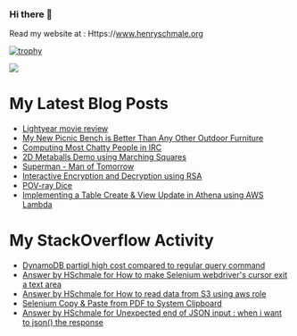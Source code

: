 ### Hi there 👋

Read my website at : Https://www.henryschmale.org

[![trophy](https://github-profile-trophy.vercel.app/?username=hschmale16)](https://github.com/ryo-ma/github-profile-trophy)

![](https://oosbvkzj53.execute-api.us-east-1.amazonaws.com/hit?url=https://github.com/hschmale16)

# My Latest Blog Posts
<!-- BLOG-POST-LIST:START -->
- [Lightyear movie review](https://www.henryschmale.org/2022/06/27/lightyear.html)
- [My New Picnic Bench is Better Than Any Other Outdoor Furniture](https://www.henryschmale.org/2022/06/06/picnic-bench.html)
- [Computing Most Chatty People in IRC](https://www.henryschmale.org/2022/05/03/chatty-irc.html)
- [2D Metaballs Demo using Marching Squares](https://www.henryschmale.org/2022/04/04/metaballs.html)
- [Superman - Man of Tomorrow](https://www.henryschmale.org/2022/04/02/man-of-tomorrow.html)
- [Interactive Encryption and Decryption using RSA](https://www.henryschmale.org/2022/03/14/rsa.html)
- [POV-ray Dice](https://www.henryschmale.org/2022/02/22/povray-dice.html)
- [Implementing a Table Create &amp; View Update in Athena using AWS Lambda](https://www.henryschmale.org/2022/02/01/athena-view-update.html)
<!-- BLOG-POST-LIST:END -->

# My StackOverflow Activity
<!-- STACKOVERFLOW:START -->
- [DynamoDB partiql high cost compared to regular query command](https://stackoverflow.com/questions/72524216/dynamodb-partiql-high-cost-compared-to-regular-query-command)
- [Answer by HSchmale for How to make Selenium webdriver&#39;s cursor exit a text area](https://stackoverflow.com/questions/72441228/how-to-make-selenium-webdrivers-cursor-exit-a-text-area/72441276#72441276)
- [Answer by HSchmale for How to read data from S3 using aws role](https://stackoverflow.com/questions/72441172/how-to-read-data-from-s3-using-aws-role/72441240#72441240)
- [Selenium Copy &amp; Paste from PDF to System Clipboard](https://stackoverflow.com/questions/71514417/selenium-copy-paste-from-pdf-to-system-clipboard)
- [Answer by HSchmale for Unexpected end of JSON input : when i want to json&lpar;&rpar; the response](https://stackoverflow.com/questions/69095632/unexpected-end-of-json-input-when-i-want-to-json-the-response/69095719#69095719)
<!-- STACKOVERFLOW:END -->
